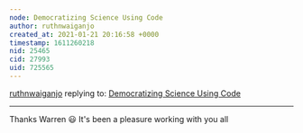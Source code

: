 ```yaml
---
node: Democratizing Science Using Code
author: ruthnwaiganjo
created_at: 2021-01-21 20:16:58 +0000
timestamp: 1611260218
nid: 25465
cid: 27993
uid: 725565
---
```




[ruthnwaiganjo](../profile/ruthnwaiganjo) replying to: [Democratizing Science Using Code](../notes/ruthnwaiganjo/01-14-2021/democratising-science-using-code)

----
Thanks Warren 😃 It's been a pleasure working with you all